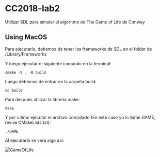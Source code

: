 # CC2018-lab2
Utilizar SDL para simular el algoritmo de The Game of Life de Conway
## Using MacOS
Para ejecutarlo, debemos de tener los frameworks de SDL en el folder de /Library/Frameworks

Y luego ejecutar el siguiente comando en la terminal:
```shell
cmake -S . -B build
```

Luego debemos de entrar en la carpeta build:
```shell
cd build
```

Para después utilizar la librería make:
```shell
make
```

Y por ultimo ejecutar el archivo compilado (En este caso yo lo llame GAME, revise CMakeLists.txt):
```shell
./GAME
```

Al ejecutarlo se verá algo así:


![GameOfLife](https://github.com/estebandonis/Laboratorio2-GraficaPorComputadoras/assets/77749546/2b7e4f3a-a233-43b2-b163-4309b81ee01d)
